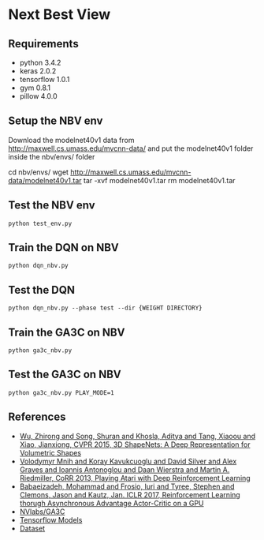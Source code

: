 # Next Best View

## Requirements
* python 3.4.2
* keras 2.0.2
* tensorflow 1.0.1
* gym 0.8.1
* pillow 4.0.0

## Setup the NBV env
Download the modelnet40v1 data from http://maxwell.cs.umass.edu/mvcnn-data/ and put the modelnet40v1 folder inside the nbv/envs/ folder

cd nbv/envs/
wget http://maxwell.cs.umass.edu/mvcnn-data/modelnet40v1.tar
tar -xvf modelnet40v1.tar
rm modelnet40v1.tar

## Test the NBV env
```
python test_env.py
```

## Train the DQN on NBV
```
python dqn_nbv.py
```

## Test the DQN
```
python dqn_nbv.py --phase test --dir {WEIGHT DIRECTORY}
```

## Train the GA3C on NBV
```
python ga3c_nbv.py
```

## Test the GA3C on NBV
```
python ga3c_nbv.py PLAY_MODE=1
```

## References
* [Wu, Zhirong and Song, Shuran and Khosla, Aditya and Tang, Xiaoou  and Xiao, Jianxiong, CVPR 2015, 3D ShapeNets: A Deep Representation for Volumetric Shapes](https://arxiv.org/abs/1406.5670)
* [Volodymyr Mnih and Koray Kavukcuoglu and David Silver and Alex Graves and Ioannis Antonoglou and Daan Wierstra and Martin A. Riedmiller, CoRR 2013, Playing Atari with Deep Reinforcement Learning](https://arxiv.org/abs/1312.5602)
* [Babaeizadeh, Mohammad and Frosio, Iuri and Tyree, Stephen and Clemons, Jason and Kautz, Jan. ICLR 2017, Reinforcement Learning thorugh Asynchronous Advantage Actor-Critic on a GPU](https://arxiv.org/abs/1611.06256)
* [NVlabs/GA3C](https://github.com/NVlabs/GA3C)
* [Tensorflow Models](https://github.com/tensorflow/models)
* [Dataset](http://maxwell.cs.umass.edu/mvcnn-data/)
